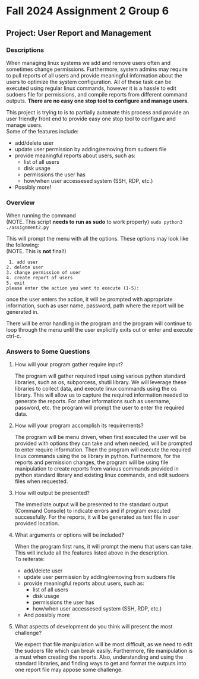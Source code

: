 # Fall 2024 Assignment 2 Group 6
## Project: User Report and Management 
### Descriptions
When managing linux systems we add and remove users often and sometimes change permissions. Furthermore, system admins may require to pull reports of all users and provide meaningful information about the users to optimize the system configuration. All of these task can be executed using regular linux commands, however it is a hassle to edit sudoers file for permissions, and compile reports from different command outputs. **There are no easy one stop tool to configure and manage users.**

This project is trying to is to partially automate this process and provide an user friendly front end to provide easy one stop tool to configure and manage users.\
Some of the features include:
- add/delete user 
- update user permission by adding/removing from sudoers file 
- provide meaningful reports about users, such as: 
  - list of all users
  - disk usage 
  - permissions the user has 
  - how/when user accessesed system (SSH, RDP, etc.) 
- Possibly more!

### Overview

When running the command\
(NOTE. This script **needs to run as sudo** to work properly)
`sudo python3 ./assignment2.py`

This will prompt the menu with all the options. These options may look like the following:\
(NOTE. This is **not** final!) 

`` 1. add user`` \
``2. delete user``\
``3. change permission of user``\
``4. create report of users``\
``5. exit``\
``please enter the action you want to execute (1-5):``

once the user enters the action, it will be prompted with appropriate information, such as user name, password, path where the report will be generated in.

There will be error handling in the program and the program will continue to loop through the menu until the user explicitly exits out or enter and execute ctrl-c.
### Answers to Some Questions
1. How will your program gather require input?

    The program will gather required input using various python standard libraries, such as os, subporcess, shutil library. We will leverage these libraries to collect data, and execute linux commands using the os library. This will allow us to capture the required information needed to generate the reports. For other informations such as username, password, etc. the program will prompt the user to enter the required data.

2. How will your program accomplish its requirements?

    The program will be menu driven, when first executed the user will be provided with options they can take and when needed, will be prompted to enter require information. Then the program will execute the required linux commands using the os library in python. Furthermore, for the reports and permission changes, the program will be using file manipulation to create reports from various commands provided in python standard library and existing linux commands, and edit sudoers files when requested.

3. How will output be presented?

    The immediate output will be presented to the standard output (Command Console) to indicate errors and if program executed successfully. For the reports, it will be generated as text file in user provided location.

4. What arguments or options will be included?

    When the program first runs, it will prompt the menu that users can take. This will include all the features listed above in the description.\
    To reiterate:
    - add/delete user 
    - update user permission by adding/removing from sudoers file 
    - provide meaningful reports about users, such as: 
        - list of all users
        - disk usage 
        - permissions the user has 
        - how/when user accessesed system (SSH, RDP, etc.) 
    - And possibly more
5. What aspects of development do you think will present the most challenge?

    We expect that file manipulation will be most difficult, as we need to edit the sudoers file which can break easily. Furthermore, file manipulation is a must when creating the reports. Also, understanding and using the standard libraries, and finding ways to get and format the outputs into one report file may appose some challenge.